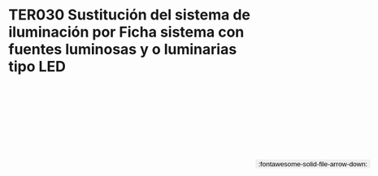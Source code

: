 
# TER030  Sustitución del sistema de iluminación por Ficha sistema con fuentes luminosas y o luminarias tipo LED

<a href='../TER030  Sustitución del sistema de iluminación por Ficha sistema con fuentes luminosas y o luminarias tipo LED.pdf' download>
<button class='md-button -primary' 
id='download-btn' style="position: fixed; top: 10%; right: 20px; 
        transform: translateY(-50%); z-index: 1000;  border: none; ">
:fontawesome-solid-file-arrow-down: 
</button>
</a>

<div 
    id='../TER030  Sustitución del sistema de iluminación por Ficha sistema con fuentes luminosas y o luminarias tipo LED.pdf' 
    data-pdf-url='../TER030  Sustitución del sistema de iluminación por Ficha sistema con fuentes luminosas y o luminarias tipo LED.pdf'
    style=' width: 100%; height: auto;overflow: auto;'>
</div>

